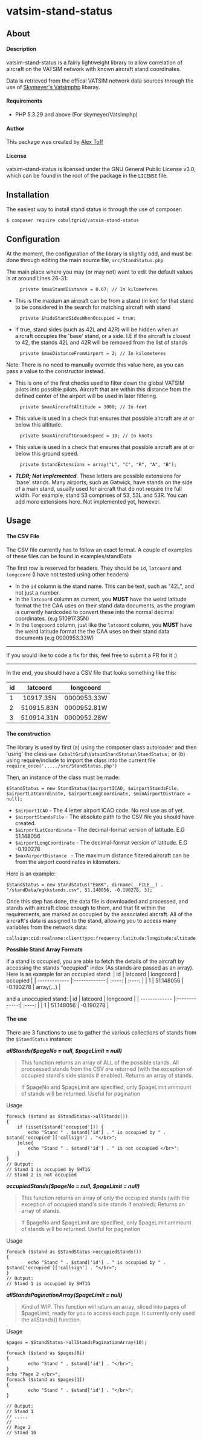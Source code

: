# vatsim-stand-status

## About

#### Description
vatsim-stand-status is a fairly lightweight library to allow correlation of aircraft on the VATSIM network with known aircraft stand coordinates. 

Data is retrieved from the offical VATSIM network data sources through the use of [Skymeyer's Vatsimphp](https://github.com/skymeyer/Vatsimphp) libaray.


#### Requirements
* PHP 5.3.29 and above (For skymeyer/Vatsimphp)

#### Author
This package was created by [Alex Toff](http://alex.coblatgrid.com)

#### License
vatsim-stand-status is licensed under the GNU General Public License v3.0, which can be found in the root of the package in the `LICENSE` file.

## Installation

The easiest way to install stand status is through the use of composer:
```
$ composer require cobaltgrid/vatsim-stand-status
```

## Configuration
At the moment, the configuration of the library is  slightly odd, and must be done through editing the main source file, `src/StandStatus.php`.

The main place where you may (or may not) want to edit the default values is at around Lines 26-31:
```
     private $maxStandDistance = 0.07; // In kilometeres
```
* This is the maxium an aircraft can be from a stand (in km) for that stand to be considered in the search for matching aircraft with stand
```
     private $hideStandSidesWhenOccupied = true;
```
* If true, stand sides (such as 42L and 42R) will be hidden when an aircraft occupies the 'base' stand, or a side. I.E if the aircraft is closest to 42, the stands 42L and 42R will be removed from the list of stands
```
     private $maxDistanceFromAirport = 2; // In kilometeres
```
Note: There is no need to manually override this value here, as you can pass a value to the constructor instead.
* This is one of the first checks used to filter down the global VATSIM pilots into possible pilots. Aircraft that are within this distance from the defined center of the airport will be used in later filtering.
```
     private $maxAircraftAltitude = 3000; // In feet
```
* This value is used in a check that ensures that possible aircraft are at or below this altitude.
```
     private $maxAircraftGroundspeed = 10; // In knots
```
* This value is used in a check that ensures that possible aircraft are at or below this ground speed.
```
     private $standExtensions = array("L", "C", "R", "A", "B");
```
* ___TLDR; Not implemented.___ These letters are possible extensions for 'base' stands. Many airports, such as Gatwick, have stands on the side of a main stand, usually used for aircraft that do not require the full width. For example, stand 53 comprises of 53, 53L and 53R. You can add more extensions here. Not implemented yet, however.


## Usage

#### The CSV File
The CSV file currently has to follow an exact format. A couple of examples of these files can be found in examples/standData

The first row is reserved for headers. They should be `id`, `latcoord` and `longcoord` (I have not tested using other headers)

* In the `id` column is the stand name. This can be text, such as "42L", and not just a number.
* In the `latcoord` column as current, you __MUST__ have the weird latitude format the the CAA uses on their stand data documents, as the program is currently hardcoded to convert these into the normal decimal coordinates. (e.g 510917.35N)
* In the `longcoord` column, just like the `latcoord` column, you __MUST__ have the weird latitude format the the CAA uses on their stand data documents (e.g 0000953.33W)
***
If you would like to code a fix for this, feel free to submit a PR for it :) 
***

In the end, you should have a CSV file that looks something like this:

| id        	| latcoord      | longcoord  |
| ------------- |:-------------:| :----:	|
| 1 			| 10917.35N 	| 0000953.33W |
| 2 			| 510915.83N      |   0000952.81W |
| 3			 	| 510914.31N      |    0000952.28W |

#### The construction

The library is used by first (a) using the composer class autoloader and then 'using' the class `use CobaltGrid\VatsimStandStatus\StandStatus;` or (b) using require/include to import the class into the current file `require_once('...../src/StandStatus.php')`

Then, an instance of the class must be made:
```
$StandStatus = new StandStatus($airportICAO, $airportStandsFile, $airportLatCoordinate, $airportLongCoordinate, $minAirportDistnace = null);
```
* `$airportICAO` - The 4 letter airport ICAO code. No real use as of yet.
* `$airportStandsFile` - The absolute path to the CSV file you should have created.
* `$airportLatCoordinate` - The decimal-format version of latitude. E.G 51.148056
* `$airportLongCoordinate` - The decimal-format version of latitude. E.G -0.190278
* `$maxAirportDistance ` - The maximum distance filtered aircraft can be from the airport coordinates in kilometers.

Here is an example:

`$StandStatus = new StandStatus("EGKK", dirname(__FILE__) . "/standData/egkkstands.csv", 51.148056, -0.190278, 3);`

Once this step has done, the data file is downloaded and processed, and stands with aircraft close enough to them, and that fit within the requirements, are marked as occupied by the associated aircraft. All of the aircraft's data is assigned to the stand, allowing you to access many variables from the network data:
```
callsign:cid:realname:clienttype:frequency:latitude:longitude:altitude:groundspeed:planned_aircraft:planned_tascruise:planned_depairport:planned_altitude:planned_destairport:server:protrevision:rating:transponder:facilitytype:visualrange:planned_revision:planned_flighttype:planned_deptime:planned_actdeptime:planned_hrsenroute:planned_minenroute:planned_hrsfuel:planned_minfuel:planned_altairport:planned_remarks:planned_route:planned_depairport_lat:planned_depairport_lon:planned_destairport_lat:planned_destairport_lon:atis_message:time_last_atis_received:time_logon:heading:QNH_iHg:QNH_Mb:
```
__Possible Stand Array Formats__

If a stand is occupied, you are able to fetch the details of the aircraft by accessing the stands "occupied" index (As stands are passed as an array). Here is an example for an occupied stand:
| id        	| latcoord      | longcoord  	| occupied  	|
| ------------- |:-------------:| :----:		| :----:		| 
| 1 			| 51.148056 	| -0.190278	| array(...)	|

and a unoccupied stand:
| id        	| latcoord      | longcoord  	|
| ------------- |:-------------:| :----:		|
| 1 			| 51.148056 	| -0.190278	|
#### The use

There are 3 functions to use to gather the various collections of stands from the `$StandStatus` instance:

___allStands($pageNo = null, $pageLimit = null)___
>This function returns an array of ALL of the possible stands. All proccessed stands from the CSV are returned (with the exception of occupied stand's side stands if enabled). Returns an array of stands.

>If $pageNo and $pageLimit are specified, only $pageLimit ammount of stands will be returned. Useful for pagination


Usage
```
foreach ($stand as $StandStatus->allStands())
{
	if (isset($stand['occupied'])) {
    	echo "Stand " . $stand['id'] . " is occupied by " . $stand['occupied']['callsign'] . "</br>";
    }else{
    	echo "Stand " . $stand['id'] . " is not occupied </br>";
    }	
}
// Output:
// Stand 1 is occupied by SHT1G
// Stand 2 is not occupied
```

___occupiedStands($pageNo = null, $pageLimit = null)___
>This function returns an array of only the occupied stands (with the exception of occupied stand's side stands if enabled). Returns an array of stands.

>If $pageNo and $pageLimit are specified, only $pageLimit ammount of stands will be returned. Useful for pagination

Usage
```
foreach ($stand as $StandStatus->occupiedStands())
{
    	echo "Stand " . $stand['id'] . " is occupied by " . $stand['occupied']['callsign'] . "</br>";
}
// Output:
// Stand 1 is occupied by SHT1G
```

___allStandsPaginationArray($pageLimit = null)___
>Kind of WIP. This function will return an array, sliced into pages of $pageLimit, ready for you to access each page. It currently only used the allStands() function.


Usage
```
$pages = $StandStatus->allStandsPaginationArray(10);

foreach ($stand as $pages[0])
{
    	echo "Stand " . $stand['id'] . "</br>";
}
echo "Page 2 </br>";
foreach ($stand as $pages[1])
{
    	echo "Stand " . $stand['id'] . "</br>";
}

// Output:
// Stand 1
// .....
//
// Page 2
// Stand 10
```

